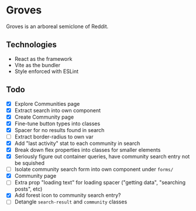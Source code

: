 # Groves

Groves is an arboreal semiclone of Reddit.

## Technologies

- React as the framework
- Vite as the bundler
- Style enforced with ESLint

## Todo

- [x] Explore Communities page
- [x] Extract search into own component
- [x] Create Community page
- [x] Fine-tune button types into classes
- [x] Spacer for no results found in search
- [ ] Extract border-radius to own var
- [x] Add "last activity" stat to each community in search
- [x] Break down flex properties into classes for smaller elements
- [x] Seriously figure out container queries, have community search entry not be squished
- [ ] Isolate community search form into own component under `forms/`
- [x] Community page
- [ ] Extra prop "loading text" for loading spacer ("getting data", "searching posts", etc)
- [x] Add forest icon to community search entry?
- [ ] Detangle `search-result` and `community` classes
